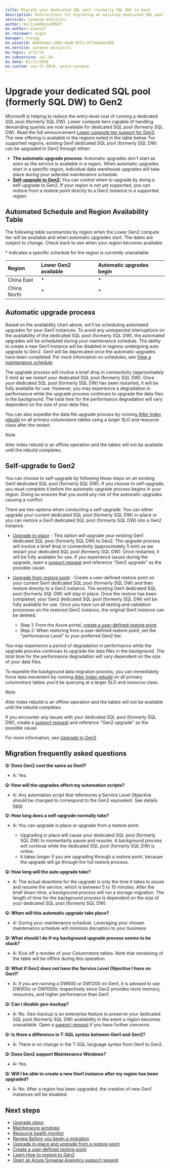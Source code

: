 ```yaml
---
title: Migrate your dedicated SQL pool (formerly SQL DW) to Gen2 
description: Instructions for migrating an existing dedicated SQL pool (formerly SQL DW) to Gen2 and the migration schedule by region.
services: synapse-analytics
author: WilliamDAssafMSFT
ms.author: wiassaf
ms.reviewer: sngun
manager: craigg
ms.assetid: 04b05dea-c066-44a0-9751-0774eb84c689
ms.service: synapse-analytics
ms.topic: article
ms.subservice: sql-dw
ms.date: 01/21/2020
ms.custom: seo-lt-2019, azure-synapse
---
```

# Upgrade your dedicated SQL pool (formerly SQL DW) to Gen2

Microsoft is helping to reduce the entry-level cost of running a dedicated SQL pool (formerly SQL DW).  Lower compute tiers capable of handling demanding queries are now available for dedicated SQL pool (formerly SQL DW). Read the full announcement [Lower compute tier support for Gen2](https://azure.microsoft.com/blog/azure-sql-data-warehouse-gen2-now-supports-lower-compute-tiers/). The new offering is available in the regions noted in the table below. For supported regions, existing Gen1 dedicated SQL pool (formerly SQL DW) can be upgraded to Gen2 through either:

- **The automatic upgrade process:** Automatic upgrades don't start as soon as the service is available in a region.  When automatic upgrades start in a specific region, individual data warehouse upgrades will take place during your selected maintenance schedule.
- [**Self-upgrade to Gen2:**](#self-upgrade-to-gen2) You can control when to upgrade by doing a self-upgrade to Gen2. If your region is not yet supported, you can restore from a restore point directly to a Gen2 instance in a supported region.

## Automated Schedule and Region Availability Table

The following table summarizes by region when the Lower Gen2 compute tier will be available and when automatic upgrades start. The dates are subject to change. Check back to see when your region becomes available.

\* indicates a specific schedule for the region is currently unavailable.

| **Region** | **Lower Gen2 available** | **Automatic upgrades begin** |
|:--- |:--- |:--- |
| China East |\* |\* |
| China North |\* |\* |

## Automatic upgrade process

Based on the availability chart above, we'll be scheduling automated upgrades for your Gen1 instances. To avoid any unexpected interruptions on the availability of the dedicated SQL pool (formerly SQL DW), the automated upgrades will be scheduled during your maintenance schedule. The ability to create a new Gen1 instance will be disabled in regions undergoing auto upgrade to Gen2. Gen1 will be deprecated once the automatic upgrades have been completed. For more information on schedules, see [View a maintenance schedule](maintenance-scheduling.md#view-a-maintenance-schedule)

The upgrade process will involve a brief drop in connectivity (approximately 5 min) as we restart your dedicated SQL pool (formerly SQL DW).  Once your dedicated SQL pool (formerly SQL DW) has been restarted, it will be fully available for use. However, you may experience a degradation in performance while the upgrade process continues to upgrade the data files in the background. The total time for the performance degradation will vary dependent on the size of your data files.

You can also expedite the data file upgrade process by running [Alter Index rebuild](sql-data-warehouse-tables-index.md) on all primary columnstore tables using a larger SLO and resource class after the restart.

> [!NOTE]
> Alter Index rebuild is an offline operation and the tables will not be available until the rebuild completes.

## Self-upgrade to Gen2

You can choose to self-upgrade by following these steps on an existing Gen1 dedicated SQL pool (formerly SQL DW). If you choose to self-upgrade, you must complete it before the automatic upgrade process begins in your region. Doing so ensures that you avoid any risk of the automatic upgrades causing a conflict.

There are two options when conducting a self-upgrade.  You can either upgrade your current dedicated SQL pool (formerly SQL DW) in-place or you can restore a Gen1 dedicated SQL pool (formerly SQL DW) into a Gen2 instance.

- [Upgrade in-place](upgrade-to-latest-generation.md) - This option will upgrade your existing Gen1 dedicated SQL pool (formerly SQL DW) to Gen2. The upgrade process will involve a brief drop in connectivity (approximately 5 min) as we restart your dedicated SQL pool (formerly SQL DW).  Once restarted, it will be fully available for use. If you experience issues during the upgrade, open a [support request](sql-data-warehouse-get-started-create-support-ticket.md) and reference "Gen2 upgrade" as the possible cause.
- [Upgrade from restore point](sql-data-warehouse-restore-points.md) - Create a user-defined restore point on your current Gen1 dedicated SQL pool (formerly SQL DW) and then restore directly to a Gen2 instance. The existing Gen1 dedicated SQL pool (formerly SQL DW) will stay in place. Once the restore has been completed, your Gen2 dedicated SQL pool (formerly SQL DW) will be fully available for use.  Once you have run all testing and validation processes on the restored Gen2 instance, the original Gen1 instance can be deleted.

  - Step 1: From the Azure portal, [create a user-defined restore point](sql-data-warehouse-restore-active-paused-dw.md).
  - Step 2: When restoring from a user-defined restore point, set the "performance Level" to your preferred Gen2 tier.

You may experience a period of degradation in performance while the upgrade process continues to upgrade the data files in the background. The total time for the performance degradation will vary dependent on the size of your data files.

To expedite the background data migration process, you can immediately force data movement by running [Alter Index rebuild](sql-data-warehouse-tables-index.md) on all primary columnstore tables you'd be querying at a larger SLO and resource class.

> [!NOTE]
> Alter Index rebuild is an offline operation and the tables will not be available until the rebuild completes.

If you encounter any issues with your dedicated SQL pool (formerly SQL DW), create a [support request](sql-data-warehouse-get-started-create-support-ticket.md) and reference "Gen2 upgrade" as the possible cause.

For more information, see [Upgrade to Gen2](upgrade-to-latest-generation.md).

## Migration frequently asked questions

**Q: Does Gen2 cost the same as Gen1?**

- A: Yes.

**Q: How will the upgrades affect my automation scripts?**

- A: Any automation script that references a Service Level Objective should be changed to correspond to the Gen2 equivalent.  See details [here](upgrade-to-latest-generation.md#upgrade-in-a-supported-region-using-the-azure-portal).

**Q: How long does a self-upgrade normally take?**

- A: You can upgrade in place or upgrade from a restore point.

  - Upgrading in place will cause your dedicated SQL pool (formerly SQL DW) to momentarily pause and resume.  A background process will continue while the dedicated SQL pool (formerly SQL DW) is online.  
  - It takes longer if you are upgrading through a restore point, because the upgrade will go through the full restore process.

**Q: How long will the auto upgrade take?**

- A: The actual downtime for the upgrade is only the time it takes to pause and resume the service, which is between 5 to 10 minutes. After the brief down-time, a background process will run a storage migration. The length of time for the background process is dependent on the size of your dedicated SQL pool (formerly SQL DW).

**Q: When will this automatic upgrade take place?**

- A: During your maintenance schedule. Leveraging your chosen maintenance schedule will minimize disruption to your business.

**Q: What should I do if my background upgrade process seems to be stuck?**

- A: Kick off a reindex of your Columnstore tables. Note that reindexing of the table will be offline during this operation.

**Q: What if Gen2 does not have the Service Level Objective I have on Gen1?**

- A: If you are running a DW600 or DW1200 on Gen1, it is advised to use DW500c or DW1000c respectively since Gen2 provides more memory, resources, and higher performance than Gen1.

**Q: Can I disable geo-backup?**

- A: No. Geo-backup is an enterprise feature to preserve your dedicated SQL pool (formerly SQL DW) availability in the event a region becomes unavailable. Open a [support request](sql-data-warehouse-get-started-create-support-ticket.md) if you have further concerns.

**Q: Is there a difference in T-SQL syntax between Gen1 and Gen2?**

- A: There is no change in the T-SQL language syntax from Gen1 to Gen2.

**Q: Does Gen2 support Maintenance Windows?**

- A: Yes.

**Q: Will I be able to create a new Gen1 instance after my region has been upgraded?**

- A: No. After a region has been upgraded, the creation of new Gen1 instances will be disabled.

## Next steps

- [Upgrade steps](upgrade-to-latest-generation.md)
- [Maintenance windows](maintenance-scheduling.md)
- [Resource health monitor](../../service-health/resource-health-overview.md?toc=/azure/synapse-analytics/sql-data-warehouse/toc.json&bc=/azure/synapse-analytics/sql-data-warehouse/breadcrumb/toc.json)
- [Review Before you begin a migration](upgrade-to-latest-generation.md#before-you-begin)
- [Upgrade in-place and upgrade from a restore point](upgrade-to-latest-generation.md)
- [Create a user-defined restore point](sql-data-warehouse-restore-points.md)
- [Learn How to restore to Gen2](sql-data-warehouse-restore-active-paused-dw.md)
- [Open an Azure Synapse Analytics support request](./sql-data-warehouse-get-started-create-support-ticket.md)
